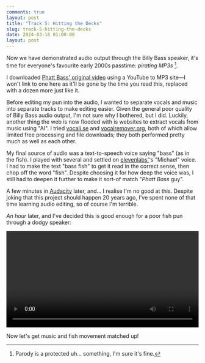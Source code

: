 ```yaml
---
comments: true
layout: post
title: "Track 5: Hitting the Decks"
slug: track-5-hitting-the-decks
date: 2024-03-16 01:00:00
layout: post
---
```


Now we have demonstrated audio output through the Billy Bass speaker, it's time for everyone's favourite early 2000s passtime: *pirating MP3s* [^1].

I downloaded [Phatt Bass' original video](https://www.youtube.com/watch?v=Ca-r-U5ybx4&pp=ygUYd2FycCBicm90aGVycyBwaGF0dCBiYXNz) using a YouTube to MP3 site&mdash;I won't link to one here as it'll be gone by the time you read this, replaced with a dozen more just like it.

Before editing my pun into the audio, I wanted to separate vocals and music into separate tracks to make editing easier. Given the general poor quality of Billy Bass audio output, I'm not sure why I bothered, but I did. Luckily, another thing the web is now flooded with is websites to extract vocals from music using "AI". I tried [vocali.se](https://vocali.se/) and [vocalremover.org](https://vocalremover.org/), both of which allow limited free processing and file downloads; they both performed pretty much as well as each other.

My final source of audio was a text-to-speech voice saying "bass" (as in the fish). I played with several and settled on [elevenlabs'](https://elevenlabs.io/)'s "Michael" voice. I had to make the text "bass fish" to get it read in the correct sense, then chop off the word "fish". Despite choosing it for how deep the voice was, I still had to deepen it further to make it sort-of match "*Phatt Bass* guy".

A few minutes in [Audacity](https://www.audacityteam.org/) later, and... I realise I'm no good at this. Despite joking that this project should happen 20 years ago, I've spent none of that time learning audio editing, so of course I'm terrible.

*An hour* later, and I've decided this is good enough for a poor fish pun through a dodgy speaker:

<center><video style="width: 720px; max-width:100%" controls><source src="https://video.ianrenton.com/phattbass/audacity-phattbass.webm" type="video/webm"></video></center>

Now let's get music and fish movement matched up!

[^1]: Parody is a protected uh... something, I'm sure it's fine.

